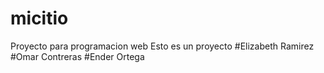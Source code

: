 # micitio
Proyecto para programacion web 
Esto es un proyecto
#Elizabeth Ramirez 
#Omar Contreras
#Ender Ortega
